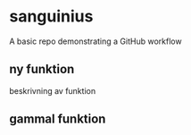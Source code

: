# sanguinius
A basic repo demonstrating a GitHub workflow

## ny funktion

beskrivning av funktion

## gammal funktion
